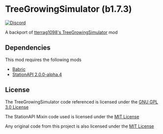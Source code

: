 # TreeGrowingSimulator (b1.7.3)

[![Discord](https://img.shields.io/badge/Discord-%235865F2.svg?style=for-the-badge&logo=discord&logoColor=white)](https://discord.gg/aY2WFGPBBB)

A backport of [tterrag1098's TreeGrowingSimulator](https://www.curseforge.com/minecraft/mc-mods/tree-growing-simulator) mod

## Dependencies
This mod requires the following mods

- [Babric](https://github.com/babric/prism-instance)
- [StationAPI 2.0.0-alpha.4](https://github.com/ModificationStation/StationAPI/releases/tag/2.0.0-alpha.4)

## License
The TreeGrowingSimulator code referenced is licensed under the [GNU GPL 3.0 License](https://www.gnu.org/licenses/gpl-3.0.html)

The StationAPI Mixin code used is licensed under the [MIT License](https://tldrlegal.com/license/mit-license)

Any original code from this project is also licensed under the [MIT License](https://tldrlegal.com/license/mit-license)
